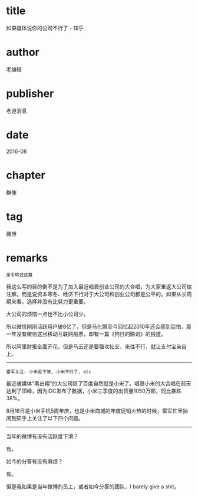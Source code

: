 # title
如果媒体说你的公司不行了 - 知乎

# author
老编辑

# publisher
老道消息

# date
2016-08

# chapter
群像

# tag
微博

# remarks
`亲手转过这篇`


我这么写的目的倒不是为了加入最近唱衰创业公司的大合唱，为大家重返大公司做注解。而是说资本寒冬、经济下行对于大公司和创业公司都是公平的。如果从长周期来看，选择并没有比努力更重要。

大公司的烦恼一点也不比小公司少。

所以微信刚刚活跃用户破8亿了，但是马化腾至今回忆起2010年还会感到后怕，那一年没有微信这张移动互联网船票，却有一篇《狗日的腾讯》的报道。

所以阿里财报全面开花，但是马云还是要强攻社交，来往不行，就让支付宝亲自上。

---

`雷军关注: 小米走下坡, 小米不行了, etc`

最近被媒体“黑出翔”的大公司除了百度自然就是小米了。唱衰小米的大合唱在前天达到了顶峰，因为IDC发布了数据，小米三季度的出货量1050万部，同比暴跌38%。

8月16日是小米手机5周年庆，也是小米商城的年度促销火热的时候，雷军忙里抽闲到知乎上关注了以下四个问题。

---

当年的微博有没有活跃度下滑？

有。

如今的分答有没有麻烦？

有。

但是我如果是当年微博的员工，或者如今分答的团队，I barely give a shit。